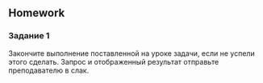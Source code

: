 ##  Homework

### Задание 1

Закончите выполнение поставленной на уроке задачи, если не успели этого сделать.
Запрос и отображенный результат отправьте преподавателю в слак.



